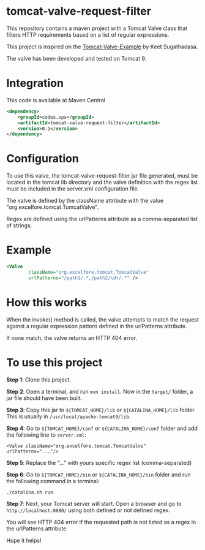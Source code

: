 # tomcat-valve-request-filter

This repository contains a maven project with a Tomcat Valve class that filters HTTP requirements 
based on a list of regular expressions.

This project is inspired on the [Tomcat-Valve-Example][1] by Keet Sugathadasa.

The valve has been developed and tested on Tomcat 9.

# Integration

This code is available at Maven Central

```xml
<dependency>
    <groupId>codes.vps</groupId>
    <artifactId>tomcat-valve-request-filter</artifactId>
    <version>0.1</version>
</dependency>
```

# Configuration

To use this valve, the tomcat-valve-request-filter jar file generated, must be located in the tomcat lib directory
and the valve definition with the regex list must be included in the server.xml configuration file.

The valve is defined by the className attribute with the value "org.excelfore.tomcat.TomcatValve".

Regex are defined using the urlPatterns attribute as a comma-separated list of strings.

# Example

```xml
<Valve 
        className="org.excelfore.tomcat.TomcatValve"
        urlPatterns="/path1/.*,/path2/\d+/.*" />
```

# How this works

When the invoke() method is called, the valve attempts to match the request against a regular expression pattern defined in the urlPatterns attribute.

If none match, the valve returns an HTTP 404 error.

# To use this project

**Step 1**: Clone this project.

**Step 2**: Open a terminal, and run `mvn install`. Now in the `target/` folder, a jar file should have been built.

**Step 3**: Copy this jar to `${TOMCAT_HOME}/lib` or `${CATALINA_HOME}/lib` folder. This is usually in `/usr/local/apache-tomcat9/lib`.

**Step 4**: Go to `${TOMCAT_HOME}/conf` or `${CATALINA_HOME}/conf` folder and add the following line to `server.xml`:

    <Valve className="org.excelfore.tomcat.TomcatValve" urlPatterns="..."/>

**Step 5**: Replace the "..." with yours specific regex list (comma-separated)

**Step 6**: Go to `${TOMCAT_HOME}/bin` or `${CATALINA_HOME}/bin` folder and run the following command in a terminal:

    ./catalina.sh run

**Step 7**: Next, your Tomcat server will start. Open a browser and go to `http://localhost:8080/` using both defined or not defined regex.

You will see HTTP 404 error if the requested path is not listed as a regex in the urlPatterns attribute.

Hope it helps!

[1]: https://github.com/Keetmalin/Tomcat-Valve-Example
